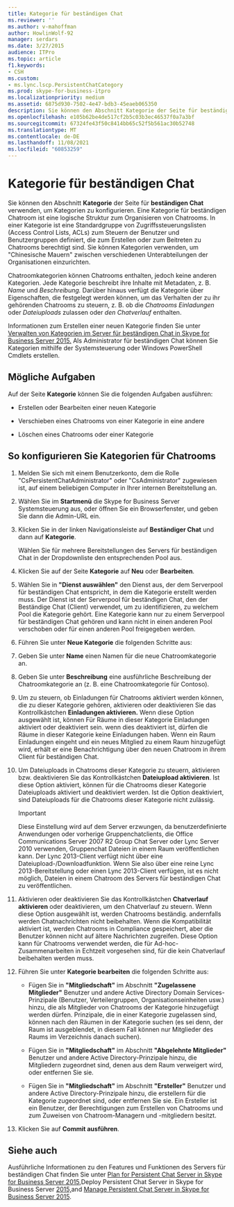 ```yaml
---
title: Kategorie für beständigen Chat
ms.reviewer: ''
ms.author: v-mahoffman
author: HowlinWolf-92
manager: serdars
ms.date: 3/27/2015
audience: ITPro
ms.topic: article
f1.keywords:
- CSH
ms.custom:
- ms.lync.lscp.PersistentChatCategory
ms.prod: skype-for-business-itpro
ms.localizationpriority: medium
ms.assetid: 6875d930-7502-4e47-bdb3-45eaeb065350
description: Sie können den Abschnitt Kategorie der Seite für beständigen Chat verwenden, um Kategorien zu konfigurieren. Eine Kategorie für beständigen Chatroom ist eine logische Struktur zum Organisieren von Chatrooms. In einer Kategorie ist eine Standardgruppe von Zugriffssteuerungslisten (Access Control Lists, ACLs) zum Steuern der Benutzer und Benutzergruppen definiert, die zum Erstellen oder zum Beitreten zu Chatrooms berechtigt sind. Sie können Kategorien verwenden, um "Chinesische Mauern" zwischen verschiedenen Unterabteilungen der Organisationen einzurichten.
ms.openlocfilehash: e105b62be4de517cf2b5c03b3ec46537f0a7a3bf
ms.sourcegitcommit: 67324fe43f50c8414bb65c52f5b561ac30b52748
ms.translationtype: MT
ms.contentlocale: de-DE
ms.lasthandoff: 11/08/2021
ms.locfileid: "60853259"
---
```

# <a name="persistent-chat-category"></a>Kategorie für beständigen Chat
 
Sie können den Abschnitt **Kategorie** der Seite für **beständigen Chat** verwenden, um Kategorien zu konfigurieren. Eine Kategorie für beständigen Chatroom ist eine logische Struktur zum Organisieren von Chatrooms. In einer Kategorie ist eine Standardgruppe von Zugriffssteuerungslisten (Access Control Lists, ACLs) zum Steuern der Benutzer und Benutzergruppen definiert, die zum Erstellen oder zum Beitreten zu Chatrooms berechtigt sind. Sie können Kategorien verwenden, um "Chinesische Mauern" zwischen verschiedenen Unterabteilungen der Organisationen einzurichten.
  
Chatroomkategorien können Chatrooms enthalten, jedoch keine anderen Kategorien. Jede Kategorie beschreibt ihre Inhalte mit Metadaten, z. B. _Name_ und _Beschreibung._ Darüber hinaus verfügt die Kategorie über Eigenschaften, die festgelegt werden können, um das Verhalten der zu ihr gehörenden Chatrooms zu steuern, z. B. ob die  _Chatrooms Einladungen_ oder _Dateiuploads_ zulassen oder  _den Chatverlauf_ enthalten.
  
Informationen zum Erstellen einer neuen Kategorie finden Sie unter [Verwalten von Kategorien im Server für beständigen Chat in Skype for Business Server 2015.](../../manage/persistent-chat/categories.md) Als Administrator für beständigen Chat können Sie Kategorien mithilfe der Systemsteuerung oder Windows PowerShell Cmdlets erstellen.
  
## <a name="tasks-that-you-can-perform"></a>Mögliche Aufgaben

Auf der Seite **Kategorie** können Sie die folgenden Aufgaben ausführen:
  
- Erstellen oder Bearbeiten einer neuen Kategorie
    
- Verschieben eines Chatrooms von einer Kategorie in eine andere
    
- Löschen eines Chatrooms oder einer Kategorie
    
## <a name="to-configure-categories-for-chat-rooms"></a>So konfigurieren Sie Kategorien für Chatrooms

1. Melden Sie sich mit einem Benutzerkonto, dem die Rolle "CsPersistentChatAdministrator" oder "CsAdministrator" zugewiesen ist, auf einem beliebigen Computer in Ihrer internen Bereitstellung an.
    
2. Wählen Sie im **Startmenü** die Skype for Business Server Systemsteuerung aus, oder öffnen Sie ein Browserfenster, und geben Sie dann die Admin-URL ein.
    
3. Klicken Sie in der linken Navigationsleiste auf **Beständiger Chat** und dann auf **Kategorie**.
    
    Wählen Sie für mehrere Bereitstellungen des Servers für beständigen Chat in der Dropdownliste den entsprechenden Pool aus.
    
4. Klicken Sie auf der Seite **Kategorie** auf **Neu** oder **Bearbeiten**.
    
5. Wählen Sie in **"Dienst auswählen"** den Dienst aus, der dem Serverpool für beständigen Chat entspricht, in dem die Kategorie erstellt werden muss. Der Dienst ist der Serverpool für beständigen Chat, den der Beständige Chat (Client) verwendet, um zu identifizieren, zu welchem Pool die Kategorie gehört. Eine Kategorie kann nur zu einem Serverpool für beständigen Chat gehören und kann nicht in einen anderen Pool verschoben oder für einen anderen Pool freigegeben werden.
    
6. Führen Sie unter **Neue Kategorie** die folgenden Schritte aus:
    
7. Geben Sie unter **Name** einen Namen für die neue Chatroomkategorie an.
    
8. Geben Sie unter **Beschreibung** eine ausführliche Beschreibung der Chatroomkategorie an (z. B. eine Chatroomkategorie für Contoso).
    
9. Um zu steuern, ob Einladungen für Chatrooms aktiviert werden können, die zu dieser Kategorie gehören, aktivieren oder deaktivieren Sie das Kontrollkästchen **Einladungen aktivieren.** Wenn diese Option ausgewählt ist, können Für Räume in dieser Kategorie Einladungen aktiviert oder deaktiviert sein. wenn dies deaktiviert ist, dürfen die Räume in dieser Kategorie keine Einladungen haben. Wenn ein Raum Einladungen eingeht und ein neues Mitglied zu einem Raum hinzugefügt wird, erhält er eine Benachrichtigung über den neuen Chatroom in ihrem Client für beständigen Chat.
    
10. Um Dateiuploads in Chatrooms dieser Kategorie zu steuern, aktivieren bzw. deaktivieren Sie das Kontrollkästchen **Dateiupload aktivieren**. Ist diese Option aktiviert, können für die Chatrooms dieser Kategorie Dateiuploads aktiviert und deaktiviert werden. Ist die Option deaktiviert, sind Dateiuploads für die Chatrooms dieser Kategorie nicht zulässig.
    
     > [!IMPORTANT]
     > Diese Einstellung wird auf dem Server erzwungen, da benutzerdefinierte Anwendungen oder vorherige Gruppenchatclients, die Office Communications Server 2007 R2 Group Chat Server oder Lync Server 2010 verwenden, Gruppenchat Dateien in einem Raum veröffentlichen kann. Der Lync 2013-Client verfügt nicht über eine Dateiupload-/Downloadfunktion. Wenn Sie also über eine reine Lync 2013-Bereitstellung oder einen Lync 2013-Client verfügen, ist es nicht möglich, Dateien in einem Chatroom des Servers für beständigen Chat zu veröffentlichen. 
  
11. Aktivieren oder deaktivieren Sie das Kontrollkästchen **Chatverlauf aktivieren** oder deaktivieren, um den Chatverlauf zu steuern. Wenn diese Option ausgewählt ist, werden Chatrooms beständig. andernfalls werden Chatnachrichten nicht beibehalten. Wenn die Kompatibilität aktiviert ist, werden Chatrooms in Compliance gespeichert, aber die Benutzer können nicht auf ältere Nachrichten zugreifen. Diese Option kann für Chatrooms verwendet werden, die für Ad-hoc-Zusammenarbeiten in Echtzeit vorgesehen sind, für die kein Chatverlauf beibehalten werden muss.
    
12. Führen Sie unter **Kategorie bearbeiten** die folgenden Schritte aus:
    
    - Fügen Sie in **"Mitgliedschaft"** im Abschnitt **"Zugelassene Mitglieder"** Benutzer und andere Active Directory Domain Services-Prinzipale (Benutzer, Verteilergruppen, Organisationseinheiten usw.) hinzu, die als Mitglieder von Chatrooms der Kategorie hinzugefügt werden dürfen. Prinzipale, die in einer Kategorie zugelassen sind, können nach den Räumen in der Kategorie suchen (es sei denn, der Raum ist ausgeblendet, in diesem Fall können nur Mitglieder des Raums im Verzeichnis danach suchen).
    
    - Fügen Sie in **"Mitgliedschaft"** im Abschnitt **"Abgelehnte Mitglieder"** Benutzer und andere Active Directory-Prinzipale hinzu, die Mitgliedern zugeordnet sind, denen aus dem Raum verweigert wird, oder entfernen Sie sie.
    
    - Fügen Sie in **"Mitgliedschaft"** im Abschnitt **"Ersteller"** Benutzer und andere Active Directory-Prinzipale hinzu, die erstellern für die Kategorie zugeordnet sind, oder entfernen Sie sie. Ein Ersteller ist ein Benutzer, der Berechtigungen zum Erstellen von Chatrooms und zum Zuweisen von Chatroom-Managern und -mitgliedern besitzt.
    
13. Klicken Sie auf **Commit ausführen**.
    
## <a name="see-also"></a>Siehe auch

Ausführliche Informationen zu den Features und Funktionen des Servers für beständigen Chat finden Sie unter [Plan for Persistent Chat Server in Skype for Business Server 2015,](../../plan-your-deployment/persistent-chat-server/persistent-chat-server.md)Deploy Persistent Chat Server in Skype for Business Server [2015,](../../deploy/deploy-persistent-chat-server/deploy-persistent-chat-server.md)and [Manage Persistent Chat Server in Skype for Business Server 2015](../../manage/persistent-chat/persistent-chat.md).
  

